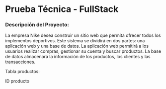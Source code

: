 # Prueba Técnica - FullStack

### Descripción del Proyecto:

La empresa Nike desea construir un sitio web que permita ofrecer todos los implementos
deportivos. Este sistema se dividirá en dos partes: una aplicación web y una base de datos. La
aplicación web permitirá a los usuarios realizar compras, gestionar su cuenta y buscar productos. La base de datos almacenará la información de los productos, los clientes y las transacciones.

Tabla productos:

ID producto

